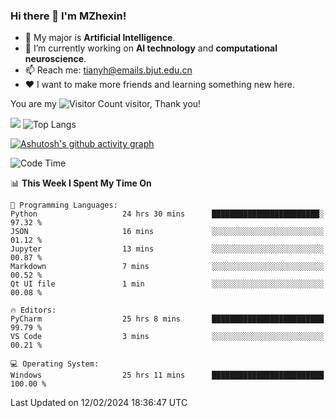 ### Hi there 👋 I'm MZhexin!

- 💬 My major is **Artificial Intelligence**.
- 🔭 I’m currently working on **AI technology** and **computational neuroscience**.
- 📫 Reach me: <tianyh@emails.bjut.edu.cn> 
- :heart: I want to make more friends and learning something new here.

You are my ![Visitor Count](https://profile-counter.glitch.me/MZhexin/count.svg) visitor, Thank you!

 ![](https://github-readme-stats.vercel.app/api?username=MZhexin&show_icons=true&theme=transparent) ![Top Langs](https://github-readme-stats.vercel.app/api/top-langs/?username=MZhexin&layout=compact&theme=tokyonight) 

[![Ashutosh's github activity graph](https://github-readme-activity-graph.vercel.app/graph?username=MZhexin)](https://github.com/ashutosh00710/github-readme-activity-graph)



<!--START_SECTION:waka-->
![Code Time](http://img.shields.io/badge/Code%20Time-217%20hrs%2012%20mins-blue)

📊 **This Week I Spent My Time On** 

```text
💬 Programming Languages: 
Python                   24 hrs 30 mins      ████████████████████████░   97.32 % 
JSON                     16 mins             ░░░░░░░░░░░░░░░░░░░░░░░░░   01.12 % 
Jupyter                  13 mins             ░░░░░░░░░░░░░░░░░░░░░░░░░   00.87 % 
Markdown                 7 mins              ░░░░░░░░░░░░░░░░░░░░░░░░░   00.52 % 
Qt UI file               1 min               ░░░░░░░░░░░░░░░░░░░░░░░░░   00.08 % 

🔥 Editors: 
PyCharm                  25 hrs 8 mins       █████████████████████████   99.79 % 
VS Code                  3 mins              ░░░░░░░░░░░░░░░░░░░░░░░░░   00.21 % 

💻 Operating System: 
Windows                  25 hrs 11 mins      █████████████████████████   100.00 % 
```


 Last Updated on 12/02/2024 18:36:47 UTC
<!--END_SECTION:waka-->


